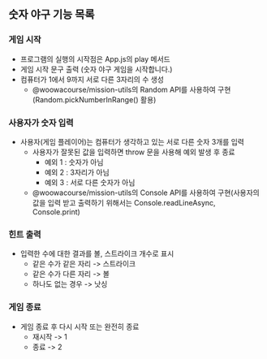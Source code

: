 ## 숫자 야구 기능 목록

### 게임 시작
- 프로그램의 실행의 시작점은 App.js의 play 메서드
- 게임 시작 문구 출력 (숫자 야구 게임을 시작합니다.)
- 컴퓨터가 1에서 9까지 서로 다른 3자리의 수 생성
    - @woowacourse/mission-utils의 Random API를 사용하여 구현(Random.pickNumberInRange() 활용)

### 사용자가 숫자 입력
- 사용자(게임 플레이어)는 컴퓨터가 생각하고 있는 서로 다른 숫자 3개를 입력
    - 사용자가 잘못된 값을 입력하면 throw 문을 사용해 예외 발생 후 종료
        - 예외 1 : 숫자가 아님
        - 예외 2 : 3자리가 아님
        - 예외 3 : 서로 다른 숫자가 아님
    - @woowacourse/mission-utils의 Console API를 사용하여 구현(사용자의 값을 입력 받고 출력하기 위해서는 Console.readLineAsync, Console.print)

### 힌트 출력
- 입력한 수에 대한 결과를 볼, 스트라이크 개수로 표시
    - 같은 수가 같은 자리 -> 스트라이크
    - 같은 수가 다른 자리 -> 볼
    - 하나도 없는 경우 -> 낫싱

### 게임 종료
- 게임 종료 후 다시 시작 또는 완전히 종료
    - 재시작 -> 1
    - 종료 -> 2
